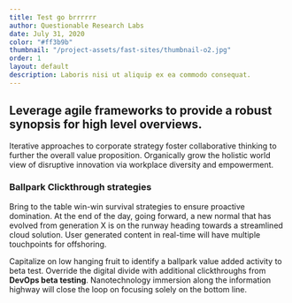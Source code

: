 ```yaml
---
title: Test go brrrrrr
author: Questionable Research Labs
date: July 31, 2020
color: "#ff3b9b"
thumbnail: "/project-assets/fast-sites/thumbnail-o2.jpg"
order: 1
layout: default
description: Laboris nisi ut aliquip ex ea commodo consequat.
---
```

## Leverage agile frameworks to provide a robust synopsis for high level overviews.
Iterative approaches to corporate strategy foster collaborative thinking to further the overall value proposition. Organically grow the holistic world view of disruptive innovation via workplace diversity and empowerment.

### Ballpark Clickthrough strategies
Bring to the table win-win survival strategies to ensure proactive domination. At the end of the day, going forward, a new normal that has evolved from generation X is on the runway heading towards a streamlined cloud solution. User generated content in real-time will have multiple touchpoints for offshoring.

Capitalize on low hanging fruit to identify a ballpark value added activity to beta test. Override the digital divide with additional clickthroughs from **DevOps beta testing**. Nanotechnology immersion along the information highway will close the loop on focusing solely on the bottom line.